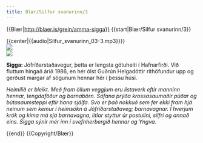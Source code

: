 ```yaml
---
title: Blær/Silfur svanurinn/3
---
```


{{Blær|http://blaer.is/grein/amma-sigga}}
{{start|Blær/Silfur svanurinn/3}}
<div class="book" data-translate=true data-audio-file="Silfur_svanurinn_03-3.mp3">
{{center|{{audio|Silfur_svanurinn_03-3.mp3}}}}
<html>
<div class="blaer article">

<div class="article-entry">
  <div class="images-two-up">
    <div class="image-box image-box-half">
      <img src="https://ylhyra.is/Special:Filepath/Blær_–_Silfur_svanurinn_94829.jpeg">
    </div>
    <div class="image-box image-box-half">
      <img src="https://ylhyra.is/Special:Filepath/Blær_–_Silfur_svanurinn_98743.jpeg">
    </div>
  </div>

  <div class="text">
    <p><strong data-translate=no data-no-audio=true>Sigga: </strong>Jófríðarstaðavegur, þetta er lengsta götuheiti í Hafnarfirði. Við fluttum hingað árið 1986, en hér ólst Guðrún Helgadóttir rithöfundur upp og gerðust margar af sögunum hennar hér í þessu húsi.</p>
  </div>

  <div class="text">
    <p><em><em>Heimilið er bleikt. Með fram öllum veggjum eru listaverk eftir manninn hennar, tengdaföður og barnabörn. Sófana prýða krossasaumaðir púðar og bútasaumsteppi eftir hana sjálfa. Svo er það nokkuð sem fer ekki fram hjá neinum sem kemur í heimsókn á Jófríðarstaðaveg; barnavagnar. Í hverjum krók og kima má sjá barnavagna, litlar styttur úr postulíni, silfri og annað eins. Sigga sýnir mér inn í svefnherbergið hennar og Yngva. </em></em>
    </p>
  </div>
</div>

</div>
</html>
</div>
{{end}}
{{Copyright/Blær}}